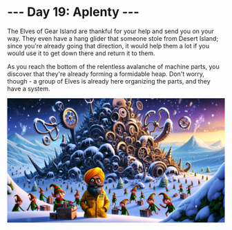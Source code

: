 # --- Day 19: Aplenty ---

The Elves of Gear Island are thankful for your help and send you on your way. They even have a hang glider that someone
stole from Desert Island; since you're already going that direction, it would help them a lot if you would use it to get
down there and return it to them.

As you reach the bottom of the relentless avalanche of machine parts, you discover that they're already forming a
formidable heap. Don't worry, though - a group of Elves is already here organizing the parts, and they have a system.

![Scene](./scene.jpg)